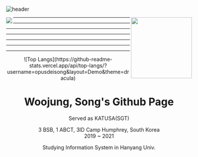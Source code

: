 ![header](https://capsule-render.vercel.app/api?type=waving&color=gradient&height=300&section=header&text=Welcome&fontSize=90&animation=fadeIn)

<img align='right' src="https://github-readme-stats.vercel.app/api?username=opusdeisong" height="165">    

<img align='left' src="http://mazassumnida.wtf/api/v2/generate_badge?boj=opusdeisong">

***
***
***
***
***
***
***
<div align="center">
![Top Langs](https://github-readme-stats.vercel.app/api/top-langs/?username=opusdeisong&layout=Demo&theme=dracula)
  </div>
  
  
# <div align="center">Woojung, Song's Github Page</div>



<div align="center">Served as KATUSA(SGT) 
  
  3 BSB, 1 ABCT, 3ID Camp Humphrey, South Korea  
  2019 ~ 2021 
  
  Studying Information System in Hanyang Univ.</div>
